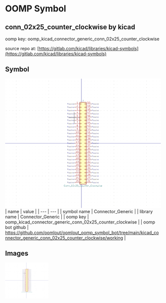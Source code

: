 # OOMP Symbol  
## conn_02x25_counter_clockwise  by kicad  
  
oomp key: oomp_kicad_connector_generic_conn_02x25_counter_clockwise  
  
source repo at: [https://gitlab.com/kicad/libraries/kicad-symbols](https://gitlab.com/kicad/libraries/kicad-symbols)  
## Symbol  
  
[![working.png](working_600.png)](working.png)  
| name | value | 
| --- | --- | 
| symbol name | Connector_Generic | 
| library name | Connector_Generic | 
| oomp key | oomp_kicad_connector_generic_conn_02x25_counter_clockwise | 
| oomp bot github | https://github.com/oomlout/oomlout_oomp_symbol_bot/tree/main/kicad_connector_generic_conn_02x25_counter_clockwise/working | 
## Images  
  
[![working.png](working_140.png)](working.png)  
